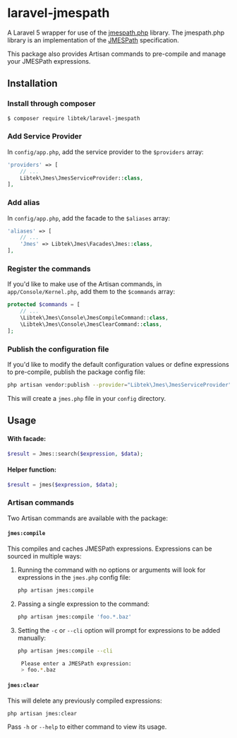 # laravel-jmespath

A Laravel 5 wrapper for use of the [jmespath.php](https://github.com/jmespath/jmespath.php) library.  The jmespath.php library is an implementation of the [JMESPath](http://jmespath.org/) specification.

This package also provides Artisan commands to pre-compile and manage your JMESPath expressions.

## Installation

### Install through composer

```bash
$ composer require libtek/laravel-jmespath
```

### Add Service Provider

In `config/app.php`, add the service provider to the `$providers` array:

```php
'providers' => [
    // ...
    Libtek\Jmes\JmesServiceProvider::class,
],
```

### Add alias

In `config/app.php`, add the facade to the `$aliases` array:

```php
'aliases' => [
    // ...
    'Jmes' => Libtek\Jmes\Facades\Jmes::class,
],
```

### Register the commands

If you'd like to make use of the Artisan commands, in `app/Console/Kernel.php`, add them to the `$commands` array:

```php
protected $commands = [
    // ...
    \Libtek\Jmes\Console\JmesCompileCommand::class,
    \Libtek\Jmes\Console\JmesClearCommand::class,
];
```

### Publish the configuration file

If you'd like to modify the default configuration values or define expressions to pre-compile, publish the package config file:
```bash
php artisan vendor:publish --provider="Libtek\Jmes\JmesServiceProvider"
```
This will create a `jmes.php` file in your `config` directory.

## Usage

#### With facade:
```php
$result = Jmes::search($expression, $data);
```

#### Helper function:

```php
$result = jmes($expression, $data);
```

### Artisan commands

Two Artisan commands are available with the package:

#### `jmes:compile`

This compiles and caches JMESPath expressions.  Expressions can be sourced in multiple ways:

1. Running the command with no options or arguments will look for expressions in the `jmes.php` config file:

    ```bash
    php artisan jmes:compile
    ```

2. Passing a single expression to the command:

    ```bash
    php artisan jmes:compile 'foo.*.baz'
    ```

2. Setting the `-c` or `--cli` option will prompt for expressions to be added manually:

    ```bash
    php artisan jmes:compile --cli

     Please enter a JMESPath expression:
     > foo.*.baz
    ```

#### `jmes:clear`

This will delete any previously compiled expressions:

```bash
php artisan jmes:clear
```

Pass `-h` or `--help` to either command to view its usage.
